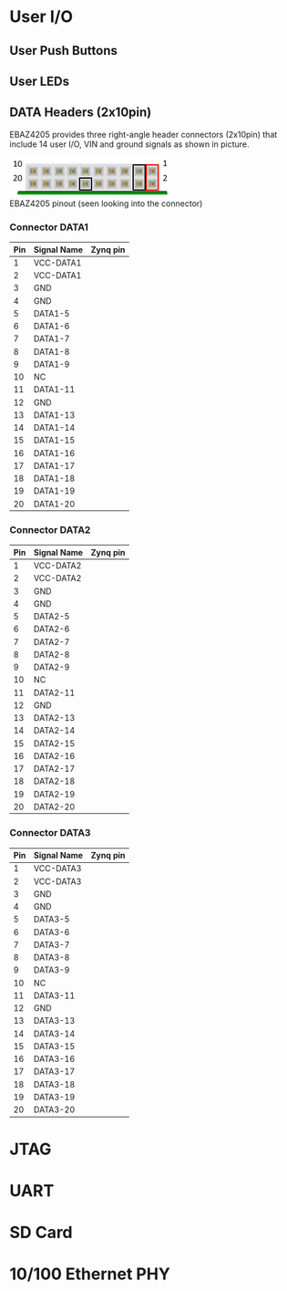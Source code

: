 
# User I/O

## User Push Buttons
## User LEDs
## DATA Headers (2x10pin)
EBAZ4205 provides three right-angle header connectors (2x10pin) that include 14 user I/O, VIN and ground signals as shown in picture. 

![pinout_io](./pinout_io.png)<br/>
EBAZ4205 pinout (seen looking into the connector)

### Connector DATA1 
|Pin|Signal Name|Zynq pin |
|---|-----------|---------|
|1  |VCC-DATA1  |         |
|2  |VCC-DATA1  |         |
|3  |GND        |         |
|4  |GND        |         |
|5  |DATA1-5    |         |
|6  |DATA1-6    |         |
|7  |DATA1-7    |         |
|8  |DATA1-8    |         |
|9  |DATA1-9    |         |
|10 |NC         |         |
|11 |DATA1-11   |         |
|12 |GND        |         |
|13 |DATA1-13   |         |
|14 |DATA1-14   |         |
|15 |DATA1-15   |         |
|16 |DATA1-16   |         |
|17 |DATA1-17   |         |
|18 |DATA1-18   |         |
|19 |DATA1-19   |         |
|20 |DATA1-20   |         |

### Connector DATA2 
|Pin|Signal Name|Zynq pin |
|---|-----------|---------|
|1  |VCC-DATA2  |         |
|2  |VCC-DATA2  |         |
|3  |GND        |         |
|4  |GND        |         |
|5  |DATA2-5    |         |
|6  |DATA2-6    |         |
|7  |DATA2-7    |         |
|8  |DATA2-8    |         |
|9  |DATA2-9    |         |
|10 |NC         |         |
|11 |DATA2-11   |         |
|12 |GND        |         |
|13 |DATA2-13   |         |
|14 |DATA2-14   |         |
|15 |DATA2-15   |         |
|16 |DATA2-16   |         |
|17 |DATA2-17   |         |
|18 |DATA2-18   |         |
|19 |DATA2-19   |         |
|20 |DATA2-20   |         |

### Connector DATA3
|Pin|Signal Name|Zynq pin |
|---|-----------|---------|
|1  |VCC-DATA3  |         |
|2  |VCC-DATA3  |         |
|3  |GND        |         |
|4  |GND        |         |
|5  |DATA3-5    |         |
|6  |DATA3-6    |         |
|7  |DATA3-7    |         |
|8  |DATA3-8    |         |
|9  |DATA3-9    |         |
|10 |NC         |         |
|11 |DATA3-11   |         |
|12 |GND        |         |
|13 |DATA3-13   |         |
|14 |DATA3-14   |         |
|15 |DATA3-15   |         |
|16 |DATA3-16   |         |
|17 |DATA3-17   |         |
|18 |DATA3-18   |         |
|19 |DATA3-19   |         |
|20 |DATA3-20   |         |

# JTAG
# UART
# SD Card
# 10/100 Ethernet PHY
